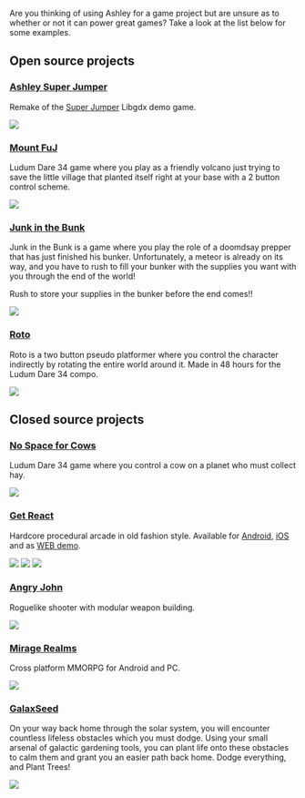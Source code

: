 Are you thinking of using Ashley for a game project but are unsure as to whether or not it can power great games? Take a look at the list below for some examples.

## Open source projects

### [Ashley Super Jumper](https://github.com/dsaltares/ashley-superjumper)

Remake of the [Super Jumper](https://github.com/dsaltares/ashley-superjumper) Libgdx demo game.

![](http://i.imgur.com/uyxcews.png)

### [Mount FuJ](http://ludumdare.com/compo/ludum-dare-34/?action=preview&uid=58120)

Ludum Dare 34 game where you play as a friendly volcano just trying to save the little village that planted itself right at your base with a 2 button control scheme.

![](http://i.imgur.com/MYcfwWw.jpg)

### [Junk in the Bunk](http://ludumdare.com/compo/ludum-dare-37/?action=preview&uid=58120)

Junk in the Bunk is a game where you play the role of a doomdsay prepper that has just finished his bunker. Unfortunately, a meteor is already on its way, and you have to rush to fill your bunker with the supplies you want with you through the end of the world!

Rush to store your supplies in the bunker before the end comes!! 

![](http://ludumdare.com/compo/wp-content/compo2/593814/58120-shot1-1481595607.png)

### [Roto](http://ludumdare.com/compo/ludum-dare-34/?action=preview&uid=3308)

Roto is a two button pseudo platformer where you control the character indirectly by rotating the entire world around it. Made in 48 hours for the Ludum Dare 34 compo.

![](http://i.imgur.com/b9JLIag.gif)

## Closed source projects


### [No Space for Cows](http://ludumdare.com/compo/ludum-dare-34/?action=preview&uid=41148)

Ludum Dare 34 game where you control a cow on a planet who must collect hay.

![](http://i.imgur.com/l6AGGvv.png?1)


### [Get React](https://play.google.com/store/apps/details?id=com.crashinvaders.magnetter.android)

Hardcore procedural arcade in old fashion style.
Available for [Android](https://play.google.com/store/apps/details?id=com.crashinvaders.magnetter.android), [iOS](https://itunes.apple.com/app/id1075864120) and as [WEB demo](http://crashinvaders.com/getreact/).

![](http://i.imgur.com/YG4RKx0.png?1)
![](http://i.imgur.com/wNznFlc.png?1)
![](http://i.imgur.com/6xMSSFi.png?1)


### [Angry John](http://angryjohngame.com/)

Roguelike shooter with modular weapon building.

![](http://i.imgur.com/shdEhqx.png?1)

### [Mirage Realms](http://www.miragerealms.co.uk)

Cross platform MMORPG for Android and PC.

![](https://i.imgur.com/h50ssU0.png?1)

### [GalaxSeed](https://roaringcatgames.itch.io/galaxseed)

On your way back home through the solar system, you will encounter countless lifeless obstacles which you must dodge. Using your small arsenal of galactic gardening tools, you can plant life onto these obstacles to calm them and grant you an easier path back home. Dodge everything, and Plant Trees! 

![](https://img.itch.zone/aW1hZ2UvNzE0NzEvMzY4MTMwLmdpZg==/794x1000/B1F%2B6u.gif)